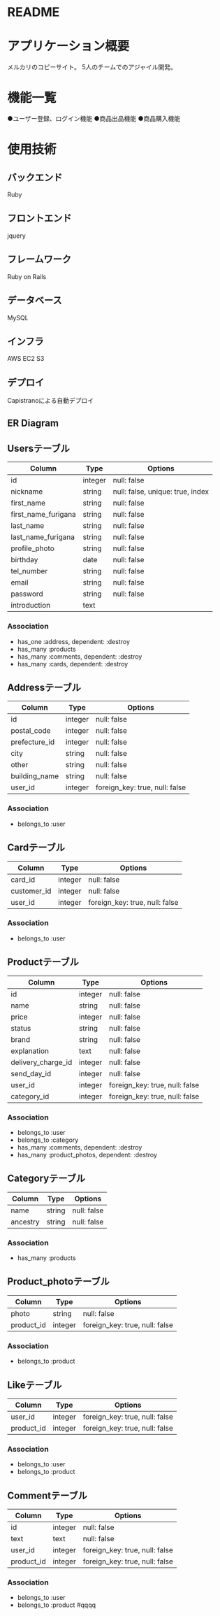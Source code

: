 # README

# アプリケーション概要
メルカリのコピーサイト。
5人のチームでのアジャイル開発。

# 機能一覧
●ユーザー登録、ログイン機能
●商品出品機能
●商品購入機能

# 使用技術
## バックエンド
Ruby
## フロントエンド
jquery
## フレームワーク
Ruby on Rails
## データベース
MySQL
## インフラ
AWS EC2 S3
## デプロイ
Capistranoによる自動デプロイ
## ER Diagram


## Usersテーブル
|Column|Type|Options|
|------|----|-------|
|id|integer|null: false|
|nickname|string|null: false, unique: true, index|
|first_name|string|null: false|
|first_name_furigana|string|null: false|
|last_name|string|null: false|
|last_name_furigana|string|null: false|
|profile_photo|string|null: false|
|birthday|date|null: false|
|tel_number|string|null: false|
|email|string|null: false|
|password|string|null: false|
|introduction|text|
### Association
- has_one :address, dependent: :destroy
- has_many :products
- has_many :comments, dependent: :destroy
- has_many :cards, dependent: :destroy



## Addressテーブル
|Column|Type|Options|
|------|----|-------|
|id|integer|null: false|
|postal_code|integer|null: false|
|prefecture_id|integer|null: false|
|city|string|null: false|
|other|string|null: false|
|building_name|string|null: false|
|user_id|integer|foreign_key: true, null: false|
### Association
- belongs_to :user



## Cardテーブル
|Column|Type|Options|
|------|----|-------|
|card_id|integer|null: false|
|customer_id|integer|null: false|
|user_id|integer|foreign_key: true, null: false|
### Association
- belongs_to :user




## Productテーブル
|Column|Type|Options|
|------|----|-------|
|id|integer|null: false|
|name|string|null: false|
|price|integer|null: false|
|status|string|null: false|
|brand|string|null: false|
|explanation|text|null: false|
|delivery_charge_id|integer|null: false|
|send_day_id|integer|null: false|
|user_id|integer|foreign_key: true, null: false|
|category_id|integer|foreign_key: true, null: false|


### Association
- belongs_to :user
- belongs_to :category
- has_many :comments, dependent: :destroy
- has_many :product_photos, dependent: :destroy



## Categoryテーブル
|Column|Type|Options|
|------|----|-------|
|name|string|null: false|
|ancestry|string|null: false|
### Association
- has_many :products




## Product_photoテーブル
|Column|Type|Options|
|------|----|-------|
|photo|string|null: false|
|product_id|integer|foreign_key: true, null: false|
### Association
- belongs_to :product



## Likeテーブル
|Column|Type|Options|
|------|----|-------|
|user_id|integer|foreign_key: true, null: false|
|product_id|integer|foreign_key: true, null: false|
### Association
- belongs_to :user
- belongs_to :product


## Commentテーブル
|Column|Type|Options|
|------|----|-------|
|id|integer|null: false|
|text|text|null: false|
|user_id|integer|foreign_key: true, null: false|
|product_id|integer|foreign_key: true, null: false|
### Association
- belongs_to :user
- belongs_to :product
#qqqq